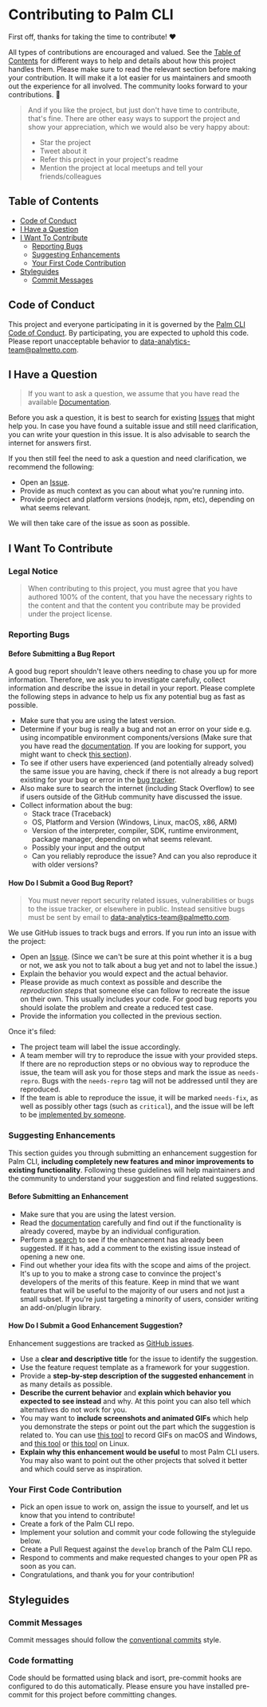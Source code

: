 # Contributing to Palm CLI

First off, thanks for taking the time to contribute! ❤️

All types of contributions are encouraged and valued. See the
[Table of Contents](#table-of-contents) for different ways to help and details
about how this project handles them. Please make sure to read the relevant
section before making your contribution. It will make it a lot easier for
us maintainers and smooth out the experience for all involved. The community
looks forward to your contributions. 🎉

> And if you like the project, but just don't have time to contribute, that's
> fine. There are other easy ways to support the project and show your
> appreciation, which we would also be very happy about:
>
> - Star the project
> - Tweet about it
> - Refer this project in your project's readme
> - Mention the project at local meetups and tell your friends/colleagues

## Table of Contents

- [Code of Conduct](#code-of-conduct)
- [I Have a Question](#i-have-a-question)
- [I Want To Contribute](#i-want-to-contribute)
  - [Reporting Bugs](#reporting-bugs)
  - [Suggesting Enhancements](#suggesting-enhancements)
  - [Your First Code Contribution](#your-first-code-contribution)
- [Styleguides](#styleguides)
  - [Commit Messages](#commit-messages)

## Code of Conduct

This project and everyone participating in it is governed by the
[Palm CLI Code of Conduct](https://github.com/palmetto/palm-cli/blob/master/CODE_OF_CONDUCT.md).
By participating, you are expected to uphold this code. Please report unacceptable behavior
to <data-analytics-team@palmetto.com>.

## I Have a Question

> If you want to ask a question, we assume that you have read the available
> [Documentation](https://readthedocs.org/projects/palmetto-palm-cli/).

Before you ask a question, it is best to search for existing
[Issues](https://github.com/palmetto/palm-cli/issues) that might help you. In
case you have found a suitable issue and still need clarification, you can
write your question in this issue. It is also advisable to search the internet
for answers first.

If you then still feel the need to ask a question and need clarification, we
recommend the following:

- Open an [Issue](https://github.com/palmetto/palm-cli/issues/new).
- Provide as much context as you can about what you're running into.
- Provide project and platform versions (nodejs, npm, etc), depending on
  what seems relevant.

We will then take care of the issue as soon as possible.

## I Want To Contribute

### Legal Notice

> When contributing to this project, you must agree that you have authored
> 100% of the content, that you have the necessary rights to the content and
> that the content you contribute may be provided under the project license.

### Reporting Bugs

#### Before Submitting a Bug Report

A good bug report shouldn't leave others needing to chase you up for more
information. Therefore, we ask you to investigate carefully, collect
information and describe the issue in detail in your report. Please complete
the following steps in advance to help us fix any potential bug as fast as
possible.

- Make sure that you are using the latest version.
- Determine if your bug is really a bug and not an error on your side e.g.
  using incompatible environment components/versions (Make sure that you have
  read the [documentation](https://readthedocs.org/projects/palmetto-palm-cli/).
  If you are looking for support, you might want to check
  [this section](#i-have-a-question)).
- To see if other users have experienced (and potentially already solved) the
  same issue you are having, check if there is not already a bug report
  existing for your bug or error in the
  [bug tracker](https://github.com/palmetto/palm-cli/issues?q=label%3Abug).
- Also make sure to search the internet (including Stack Overflow) to see if
  users outside of the GitHub community have discussed the issue.
- Collect information about the bug:
  - Stack trace (Traceback)
  - OS, Platform and Version (Windows, Linux, macOS, x86, ARM)
  - Version of the interpreter, compiler, SDK, runtime environment,
    package manager, depending on what seems relevant.
  - Possibly your input and the output
  - Can you reliably reproduce the issue? And can you also reproduce it with
    older versions?

#### How Do I Submit a Good Bug Report?

> You must never report security related issues, vulnerabilities or bugs to the
issue tracker, or elsewhere in public. Instead sensitive bugs must be sent by
email to <data-analytics-team@palmetto.com>.

We use GitHub issues to track bugs and errors. If you run into an issue with
the project:

- Open an [Issue](https://github.com/palmetto/palm-cli/issues/new). (Since we
  can't be sure at this point whether it is a bug or not, we ask you not to
  talk about a bug yet and not to label the issue.)
- Explain the behavior you would expect and the actual behavior.
- Please provide as much context as possible and describe the
  _reproduction steps_ that someone else can follow to recreate the issue on
  their own. This usually includes your code. For good bug reports you should
  isolate the problem and create a reduced test case.
- Provide the information you collected in the previous section.

Once it's filed:

- The project team will label the issue accordingly.
- A team member will try to reproduce the issue with your provided steps. If
  there are no reproduction steps or no obvious way to reproduce the issue, the
  team will ask you for those steps and mark the issue as `needs-repro`. Bugs
  with the `needs-repro` tag will not be addressed until they are reproduced.
- If the team is able to reproduce the issue, it will be marked `needs-fix`, as
  well as possibly other tags (such as `critical`), and the issue will be left
  to be [implemented by someone](#your-first-code-contribution).

### Suggesting Enhancements

This section guides you through submitting an enhancement suggestion for
Palm CLI, **including completely new features and minor improvements to
existing functionality**. Following these guidelines will help maintainers and
the community to understand your suggestion and find related suggestions.

#### Before Submitting an Enhancement

- Make sure that you are using the latest version.
- Read the [documentation](https://readthedocs.org/projects/palmetto-palm-cli/)
  carefully and find out if the functionality is already covered, maybe by an
  individual configuration.
- Perform a [search](https://github.com/palmetto/palm-cli/issues) to see if the
  enhancement has already been suggested. If it has, add a comment to the
  existing issue instead of opening a new one.
- Find out whether your idea fits with the scope and aims of the project. It's
  up to you to make a strong case to convince the project's developers of the
  merits of this feature. Keep in mind that we want features that will be
  useful to the majority of our users and not just a small subset. If you're
  just targeting a minority of users, consider writing an add-on/plugin library.

#### How Do I Submit a Good Enhancement Suggestion?

Enhancement suggestions are tracked as
[GitHub issues](https://github.com/palmetto/palm-cli/issues).

- Use a **clear and descriptive title** for the issue to identify the suggestion.
- Use the feature request template as a framework for your suggestion.
- Provide a **step-by-step description of the suggested enhancement** in as many
  details as possible.
- **Describe the current behavior** and **explain which behavior you expected
  to see instead** and why. At this point you can also tell which alternatives
  do not work for you.
- You may want to **include screenshots and animated GIFs** which help you
  demonstrate the steps or point out the part which the suggestion is related
  to. You can use [this tool](https://www.cockos.com/licecap/) to record GIFs
  on macOS and Windows, and
  [this tool](https://github.com/colinkeenan/silentcast)
  or [this tool](https://github.com/GNOME/byzanz) on Linux.
- **Explain why this enhancement would be useful** to most Palm CLI users.
  You may also want to point out the other projects that solved it better and
  which could serve as inspiration.

### Your First Code Contribution

- Pick an open issue to work on, assign the issue to yourself, and let us know
  that you intend to contribute!
- Create a fork of the Palm CLI repo.
- Implement your solution and commit your code following the styleguide below.
- Create a Pull Request against the `develop` branch of the Palm CLI repo.
- Respond to comments and make requested changes to your open PR as soon as you
  can.
- Congratulations, and thank you for your contribution!

## Styleguides

### Commit Messages

Commit messages should follow the
[conventional commits](https://www.conventionalcommits.org/en/v1.0.0/) style.

### Code formatting

Code should be formatted using black and isort, pre-commit hooks are configured
to do this automatically. Please ensure you have installed pre-commit for this
project before committing changes.
